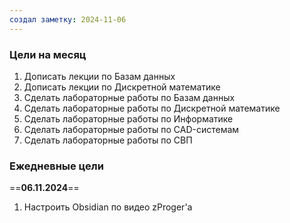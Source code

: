 ```yaml
---
создал заметку: 2024-11-06
---
```

### Цели на месяц
1. Дописать лекции по Базам данных
2. Дописать лекции по Дискретной математике
3. Сделать лабораторные работы по Базам данных
4. Сделать лабораторные работы по Дискретной математике
5. Сделать лабораторные работы по Информатике
6. Сделать лабораторные работы по CAD-системам
7. Сделать лабораторные работы по СВП

### Ежедневные цели
==**06.11.2024**==
1. Настроить Obsidian по видео zProger'а 
